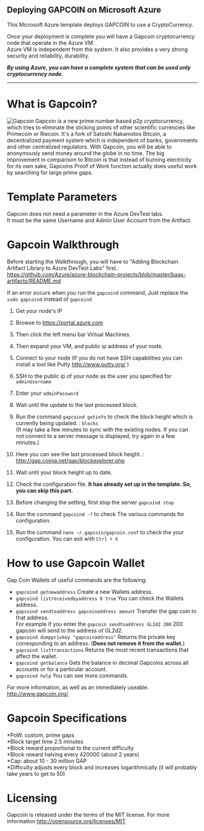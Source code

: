 ## Deploying GAPCOIN on Microsoft Azure ##

This Microsoft Azure template deploys GAPCOIN to use a CryptoCurrency.

Once your deployment is complete you will have a Gapcoin cryptocurrency node that operate in the Azure VM.<br>
Azure VM is independent from the system. It also provides a very strong security and reliability, durability.<br>

***By using Azure, you can have a complete system that can be used only cryptocurrency node.***

----------


# What is Gapcoin?
![Gapcoin](https://raw.githubusercontent.com/Azure/azure-blockchain-projects/master/baas-artifacts/linux-gapcoin/images/gap-logo.png)
Gapcoin is a new prime number based p2p cryptocurrency, which tries to eliminate the sticking points of other scientific currencies like Primecoin or Riecoin. 
It's a fork of Satoshi Nakamotos Bitcoin, a decentralized payment system which is independent of banks, governments and other centralized regulators. 
With Gapcoin, you will be able to anonymously send money around the globe in no time.
The big improvement in comparison to Bitcoin is that instead of burning electricity for its own sake, Gapcoins Proof of Work function actually does useful work by searching for large prime gaps.
# Template Parameters
Gapcoin does not need a parameter in the Azure DevTest labs.<br>
It must be the same Username and Admin User Account from the Artifact.

# Gapcoin Walkthrough
Before starting the Walkthrough, you will have to "Adding Blockchain Artifact Library to Azure DevTest Labs" first.<br>
https://github.com/Azure/azure-blockchain-projects/blob/master/baas-artifacts/README.md

If an error occurs when you run the `gapcoind` command, Just replace the `sudo gapcoind` instead of `gapcoind`

1. Get your node's IP
 1. Browse to https://portal.azure.com
 2. Then click the left menu bar Virtual Machines.
 3. Then expand your VM, and public ip address of your node.

2. Connect to your node (If you do not have SSH capabilities you can install a tool like Putty http://www.putty.org/ )
 1. SSH to the public ip of your node as the user you specified for `adminUsername`
 2. Enter your `adminPassword`

3. Wait until the update to the last processed block.
 1. Run the command `gapcoind getinfo` to check the block height which is currently being updated. : `blocks` <br>
     (It may take a few minutes to sync with the existing nodes. If you can not connect to a server message is displayed, try again in a few minutes.)
 2. Here you can see the last processed block height. : http://gap.coinia.net/gap/blockexplorer.php
 3. Wait until your block height up to date.

4. Check the configuration file. **It has already set up in the template. So, you can skip this part.**
 1. Before changing the setting, first stop the server `gapcoind stop`
 2. Run the command `gapcoind -?` to check The various commands for configuration.
 3. Run the command `nano ~/.gapcoin/gapcoin.conf` to check the your configuration. You can exit with `Ctrl + X`

# How to use Gapcoin Wallet
Gap Coin Wallets of useful commands are the following:<br>
 * `gapcoind getnewaddress` Create a new Wallets address.<br>
 * `gapcoind listreceivedbyaddress 0 true` You can check the Wallets address.<br>
 * `gapcoind sendtoaddress gapcoinaddress amount` Transfer the gap coin to that address.<br>
   For example if you enter the `gapcoin sendtoaddress GL2d2 200` 200 gapcoin will send to the address of GL2d2.<br>
 * `gapcoind dumpprivkey "gapcoinaddress"` Returns the private key corresponding to an address. (**Does not remove it from the wallet.**)<br>
 * `gapcoind listtransactions` Returns the most recent transactions that affect the wallet.<br>
 * `gapcoind getbalance` Gets the balance in decimal Gapcoins across all accounts or for a particular account.<br>
 * `gapcoind help` You can see more commands.

For more information, as well as an immediately useable.<br>
http://www.gapcoin.org/

# Gapcoin Specifications
 *PoW: custom, prime gaps<br>
 *Block target time 2.5 minutes<br>
 *Block reward proportional to the current difficulty<br>
 *Block reward halving every 420000 (about 2 years)<br>
 *Cap: about 10 - 30 million GAP<br>
 *Difficulty adjusts every block and increases logarithmically (it will probably take years to get to 50)<br>

# Licensing
Gapcoin is released under the terms of the MIT license. For more information http://opensource.org/licenses/MIT